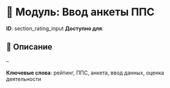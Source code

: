 # 📘 Модуль: Ввод анкеты ППС
**ID**: section_rating_input
**Доступно для**: 

## 📝 Описание
–

**Ключевые слова**: рейтинг, ППС, анкета, ввод данных, оценка деятельности
